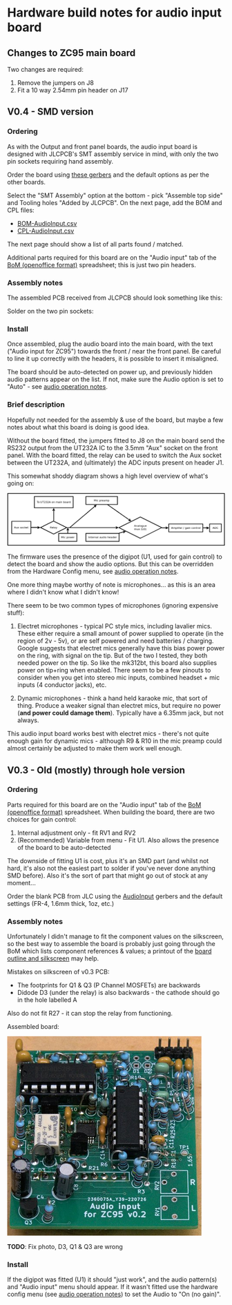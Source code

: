 # Hardware build notes for audio input board

## Changes to ZC95 main board
Two changes are required:
  1. Remove the jumpers on J8
  2. Fit a 10 way 2.54mm pin header on J17


## V0.4 - SMD version
### Ordering
As with the Output and front panel boards, the audio input board is designed with JLCPCB's SMT assembly service in mind, with only the two pin sockets requiring hand assembly.

Order the board using [these gerbers](../pcb/AudioInput/GERBER-AudioInput.zip) and the default options as per the other boards.

Select the "SMT Assembly" option at the bottom - pick "Assemble top side" and Tooling holes "Added by JLCPCB". 
On the next page, add the BOM and CPL files:
* [BOM-AudioInput.csv](../pcb/AudioInput/BOM-AudioInput.csv)
* [CPL-AudioInput.csv](../pcb/AudioInput/CPL-AudioInput.csv)

The next page should show a list of all parts found / matched. 

Additional parts required for this board are on the "Audio input" tab of the [BoM (openoffice format)](BoM.fods) spreadsheet; this is just two pin headers.

### Assembly notes
The assembled PCB received from JLCPCB should look something like this:

Solder on the two pin sockets:

### Install
Once assembled, plug the audio board into the main board, with the text ("Audio input for ZC95") towards the front / near the front panel. Be careful to line it up correctly with the headers, it is possible to insert it misaligned. 

The board should be auto-detected on power up, and previously hidden audio patterns appear on the list. If not, make sure the Audio option is set to "Auto" - see [audio operation notes](./AudioInput-Operation.md).

### Brief description
Hopefully not needed for the assembly & use of the board, but maybe a few notes about what this board is doing is good idea.

Without the board fitted, the jumpers fitted to J8 on the main board send the RS232 output from the UT232A IC to the 3.5mm "Aux" socket on the front panel. With the board fitted, the relay can be used to switch the Aux socket between the UT232A, and (ultimately) the ADC inputs present on header J1.

This somewhat shoddy diagram shows a high level overview of what's going on:

![AI diagram]

The firmware uses the presence of the digipot (U1, used for gain control) to detect the board and show the audio options. But this can be overridden from the Hardware Config menu, see [audio operation notes](./AudioInput-Operation.md).

One more thing maybe worthy of note is microphones... as this is an area where I didn't know what I didn't know!

There seem to be two common types of microphones (ignoring expensive stuff):

1. Electret microphones - typical PC style mics, including lavalier mics. These either require a small amount of power supplied to operate (in the region of 2v - 5v), or are self powered and need batteries / charging. Google suggests that electret mics generally have this bias power power on the ring, with signal on the tip. But of the two I tested, they both needed power on the tip. So like the mk312bt, this board also supplies power on tip+ring when enabled. There seem to be a few pinouts to consider when you get into stereo mic inputs, combined headset + mic inputs (4 conductor jacks), etc.

2. Dynamic microphones - think a hand held karaoke mic, that sort of thing. Produce a weaker signal than electret mics, but require no power (**and power could damage them**). Typically have a 6.35mm jack, but not always.

This audio input board works best with electret mics - there's not quite enough gain for dynamic mics - although R9 & R10 in the mic preamp could almost certainly be adjusted to make them work well enough.



## V0.3 - Old (mostly) through hole version
### Ordering
Parts required for this board are on the "Audio input" tab of the [BoM (openoffice format)](BoM.fods) spreadsheet. 
When building the board, there are two choices for gain control:

1. Internal adjustment only - fit RV1 and RV2
2. (Recommended) Variable from menu - Fit U1. Also allows the presence of the board to be auto-detected

The downside of fitting U1 is cost, plus it's an SMD part (and whilst not hard, it's also not the easiest part to solder if you've never done anything SMD before). Also it's the sort of part that might go out of stock at any moment...

Order the blank PCB from JLC using the [AudioInput](../pcb/AudioInput.zip) gerbers and the default settings (FR-4, 1.6mm thick, 1oz, etc.)

### Assembly notes

Unfortunately I didn't manage to fit the component values on the silkscreen, so the best way to assemble the board is probably just going through the BoM which lists component references & values; a printout of the [board outline and silkscreen](./AudioOutput.pdf) may help.

Mistakes on silkscreen of v0.3 PCB: 
- The footprints for Q1 & Q3 (P Channel MOSFETs) are backwards
- Didode D3 (under the relay) is also backwards - the cathode should go in the hole labelled A

Also do not fit R27 - it can stop the relay from functioning.

Assembled board:

![AI board]

**TODO**: Fix photo, D3, Q1 & Q3 are wrong

### Install 
If the digipot was fitted (U1) it should "just work", and the audio pattern(s) and "Audio input" menu should appear. If it wasn't fitted use the hardware config menu (see [audio operation notes](./AudioInput-Operation.md)) to set the Audio to "On (no gain)".

[AI board]: images/ai_populated.jpg "Assembled audio input board"
[AI diagram]: images/AudioInput.png "Audio input diagram"

